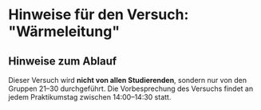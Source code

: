 # Hinweise für den Versuch: "Wärmeleitung" 

## Hinweise zum Ablauf

Dieser Versuch wird **nicht von allen Studierenden**, sondern nur von den Gruppen 21–30 durchgeführt. Die Vorbesprechung des Versuchs findet an jedem Praktikumstag zwischen 14:00–14:30 statt.
